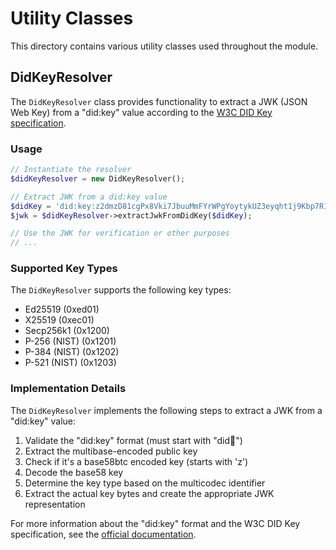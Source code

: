 # Utility Classes

This directory contains various utility classes used throughout the module.

## DidKeyResolver

The `DidKeyResolver` class provides functionality to extract a JWK (JSON Web Key) from a "did:key" value according to the [W3C DID Key specification](https://w3c-ccg.github.io/did-key-spec/).

### Usage

```php
// Instantiate the resolver
$didKeyResolver = new DidKeyResolver();

// Extract JWK from a did:key value
$didKey = 'did:key:z2dmzD81cgPx8Vki7JbuuMmFYrWPgYoytykUZ3eyqht1j9Kbp7R1FUvzP1s9pLTKP21oYQNWMJFzgVGWYb5WmD3ngVmjMeTABs9MjYUaRfzTWg9dLdPw6o16UeakmtE7tHDMug3XgcJptPxRYuwFdVJXa6KAMUBhkmouMZisDJYMGbaGAp';
$jwk = $didKeyResolver->extractJwkFromDidKey($didKey);

// Use the JWK for verification or other purposes
// ...
```

### Supported Key Types

The `DidKeyResolver` supports the following key types:

- Ed25519 (0xed01)
- X25519 (0xec01)
- Secp256k1 (0x1200)
- P-256 (NIST) (0x1201)
- P-384 (NIST) (0x1202)
- P-521 (NIST) (0x1203)

### Implementation Details

The `DidKeyResolver` implements the following steps to extract a JWK from a "did:key" value:

1. Validate the "did:key" format (must start with "did:key:")
2. Extract the multibase-encoded public key
3. Check if it's a base58btc encoded key (starts with 'z')
4. Decode the base58 key
5. Determine the key type based on the multicodec identifier
6. Extract the actual key bytes and create the appropriate JWK representation

For more information about the "did:key" format and the W3C DID Key specification, see the [official documentation](https://w3c-ccg.github.io/did-key-spec/).